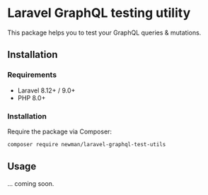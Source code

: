 # Laravel GraphQL testing utility

This package helps you to test your GraphQL queries & mutations.

## Installation

### Requirements
- Laravel 8.12+ / 9.0+
- PHP 8.0+

### Installation
Require the package via Composer:

```bash
composer require newman/laravel-graphql-test-utils
```

## Usage

... coming soon.
